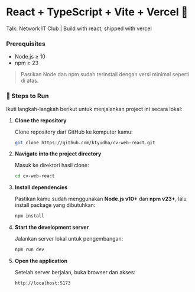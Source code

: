 # React + TypeScript + Vite + Vercel 🚀

Talk: Network IT Club | Build with react, shipped with vercel

### Prerequisites

- Node.js ≥ 10
- npm ≥ 23

> Pastikan Node dan npm sudah terinstall dengan versi minimal seperti di atas.

### 🧪 Steps to Run

Ikuti langkah-langkah berikut untuk menjalankan project ini secara lokal:

1. **Clone the repository**

   Clone repository dari GitHub ke komputer kamu:

   ```bash
   git clone https://github.com/ktyudha/cv-web-react.git
   ```

2. **Navigate into the project directory**

   Masuk ke direktori hasil clone:

   ```bash
   cd cv-web-react
   ```

3. **Install dependencies**

   Pastikan kamu sudah menggunakan **Node.js v10+** dan **npm v23+**, lalu install package yang dibutuhkan:

   ```bash
   npm install
   ```

4. **Start the development server**

   Jalankan server lokal untuk pengembangan:

   ```bash
   npm run dev
   ```

5. **Open the application**

   Setelah server berjalan, buka browser dan akses:

   ```
   http://localhost:5173
   ```
